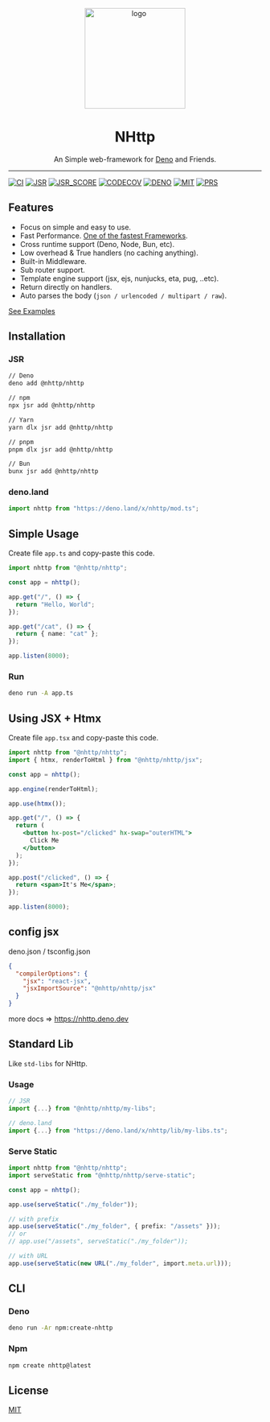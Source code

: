 <p align="center">
  <a href="https://github.com/nhttp/nhttp"><img height="200" style="height: 200px" src="https://raw.githubusercontent.com/nhttp/nhttp/master/dummy/logo.png" alt="logo"></a>
  <h1 align="center">NHttp</h1>
</p>
<p align="center">
An Simple web-framework for <a href="https://deno.land/">Deno</a> and Friends.
</p>
<hr/>

[![CI](https://github.com/nhttp/nhttp/workflows/ci/badge.svg)](https://github.com/nhttp/nhttp)
[![JSR](https://jsr.io/badges/@nhttp/nhttp)](https://jsr.io/@nhttp/nhttp)
[![JSR_SCORE](https://jsr.io/badges/@nhttp/nhttp/score)](https://jsr.io/@nhttp/nhttp/score)
[![CODECOV](https://codecov.io/gh/nhttp/nhttp/branch/master/graph/badge.svg?token=SJ2NZQ0ZJG)](https://codecov.io/gh/nhttp/nhttp)
[![DENO](https://img.shields.io/endpoint?url=https%3A%2F%2Fdeno-visualizer.danopia.net%2Fshields%2Flatest-version%2Fx%2Fnhttp%2Fmod.ts)](https://deno.land/x/nhttp)
[![MIT](https://img.shields.io/:license-mit-blue.svg)](http://badges.mit-license.org)
[![PRS](https://img.shields.io/badge/PRs-welcome-blue.svg)](http://makeapullrequest.com)

## Features

- Focus on simple and easy to use.
- Fast Performance.
  [One of the fastest Frameworks](https://github.com/denosaurs/bench#hello-bench).
- Cross runtime support (Deno, Node, Bun, etc).
- Low overhead & True handlers (no caching anything).
- Built-in Middleware.
- Sub router support.
- Template engine support (jsx, ejs, nunjucks, eta, pug, ..etc).
- Return directly on handlers.
- Auto parses the body (`json / urlencoded / multipart / raw`).

[See Examples](https://github.com/nhttp/nhttp/tree/master/examples)

## Installation

### JSR

```bash
// Deno
deno add @nhttp/nhttp

// npm
npx jsr add @nhttp/nhttp

// Yarn
yarn dlx jsr add @nhttp/nhttp

// pnpm
pnpm dlx jsr add @nhttp/nhttp

// Bun
bunx jsr add @nhttp/nhttp
```

### deno.land

```ts
import nhttp from "https://deno.land/x/nhttp/mod.ts";
```

## Simple Usage

Create file `app.ts` and copy-paste this code.

```ts
import nhttp from "@nhttp/nhttp";

const app = nhttp();

app.get("/", () => {
  return "Hello, World";
});

app.get("/cat", () => {
  return { name: "cat" };
});

app.listen(8000);
```

### Run

```bash
deno run -A app.ts
```

## Using JSX + Htmx

Create file `app.tsx` and copy-paste this code.

```jsx
import nhttp from "@nhttp/nhttp";
import { htmx, renderToHtml } from "@nhttp/nhttp/jsx";

const app = nhttp();

app.engine(renderToHtml);

app.use(htmx());

app.get("/", () => {
  return (
    <button hx-post="/clicked" hx-swap="outerHTML">
      Click Me
    </button>
  );
});

app.post("/clicked", () => {
  return <span>It's Me</span>;
});

app.listen(8000);
```

## config jsx

deno.json / tsconfig.json

```json
{
  "compilerOptions": {
    "jsx": "react-jsx",
    "jsxImportSource": "@nhttp/nhttp/jsx"
  }
}
```

more docs => https://nhttp.deno.dev

## Standard Lib

Like `std-libs` for NHttp.

### Usage

```ts
// JSR
import {...} from "@nhttp/nhttp/my-libs";

// deno.land
import {...} from "https://deno.land/x/nhttp/lib/my-libs.ts";
```

### Serve Static

```ts
import nhttp from "@nhttp/nhttp";
import serveStatic from "@nhttp/nhttp/serve-static";

const app = nhttp();

app.use(serveStatic("./my_folder"));

// with prefix
app.use(serveStatic("./my_folder", { prefix: "/assets" }));
// or
// app.use("/assets", serveStatic("./my_folder"));

// with URL
app.use(serveStatic(new URL("./my_folder", import.meta.url)));
```

## CLI

### Deno

```bash
deno run -Ar npm:create-nhttp
```

### Npm

```bash
npm create nhttp@latest
```

## License

[MIT](LICENSE)
